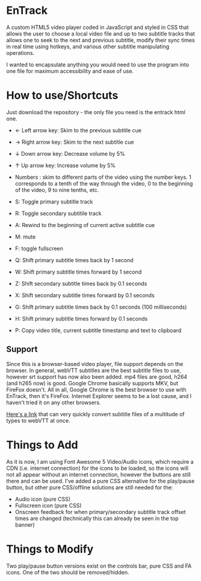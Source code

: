 # EnTrack
A custom HTML5 video player coded in JavaScript and styled in CSS that allows the user to choose a local video file and up to two subtitle tracks that allows one to seek to the next and previous subtitle, modify their sync times in real time using hotkeys, and various other subtitle manipulating operations.

I wanted to encapsulate anything you would need to use the program into one file for maximum accessibility and ease of use.

# How to use/Shortcuts
Just download the repository - the only file you need is the entrack html one.

* ← Left arrow key: Skim to the previous subtitle cue
* → Right arrow key: Skim to the next subtitle cue
* ↓ Down arrow key:     Decrease volume by 5%
* ↑ Up arrow key:       Increase volume by 5%

* Numbers : skim to different parts of the video using the number keys. 1 corresponds to a tenth of the way through the video, 0 to the beginning of the video, 9 to nine tenths, etc.

* S: Toggle primary subtitle track
* R: Toggle secondary subtitile track
* A: Rewind to the beginning of current active subtitle cue
* M: mute
* F: toggle fullscreen
* Q: Shift primary subtitle times back by 1 second
* W: Shift primary subtitle times forward by 1 second
* Z: Shift secondary subtitle times back by 0.1 seconds 
* X: Shift secondary subtitle times forward by 0.1 seconds
* G: Shift primary subtitle times back by 0.1 seconds (100 milliseconds)
* H: Shift primary subtitle times forward by 0.1 seconds
* P: Copy video title, current subtitle timestamp and text to clipboard

## Support
Since this is a browser-based video player, file support depends on the browser. 
In general, webVTT subtitles are the best subtitle files to use, however srt support has now also been added. mp4 files are good, h264 (and h265 now) is good. Google Chrome basically supports MKV, but FireFox doesn't. All in all, Google Chrome is the best browser to use with EnTrack, then it's FireFox. Internet Explorer seems to be a lost cause, and I haven't tried it on any other browsers.

[Here's a link](https://subtitletools.com/convert-to-vtt-online) that can very quickly convert subtitle files of a multitude of types to webVTT at once.

# Things to Add
As it is now, I am using Font Awesome 5 Video/Audio icons, which require a CDN (i.e. internet connection) for the icons to be loaded, so the icons will not all appear without an internet connection, however the buttons are still there and can be used.
I've added a pure CSS alternative for the play/pause button, but other pure CSS/offline solutions are still needed for the:
* Audio icon (pure CSS)
* Fullscreen icon (pure CSS)
* Onscreen feedback for when primary/secondary subtitle track offset times are changed (technically this can already be seen in the top banner)

# Things to Modify
Two play/pause button versions exist on the controls bar, pure CSS and FA icons. One of the two should be removed/hidden.
